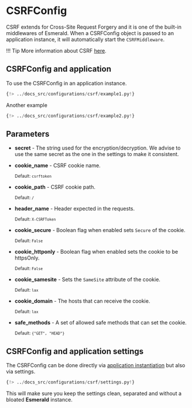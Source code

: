 # CSRFConfig

CSRF extends for Cross-Site Request Forgery and it is one of the built-in middlewares of Esmerald.
When a CSRFConfig object is passed to an application instance, it will automatically start the `CSRFMiddleware`.

!!! Tip
    More information about CSRF
    <a href="https://owasp.org/www-community/attacks/csrf" target='_blank'>here</a>.

## CSRFConfig and application

To use the CSRFConfig in an application instance.

```python hl_lines="4-5 8"
{!> ../docs_src/configurations/csrf/example1.py!}
```

Another example

```python hl_lines="4 7"
{!> ../docs_src/configurations/csrf/example2.py!}
```

## Parameters

* **secret** - The string used for the encryption/decryption. We advise to use the same secret as the one in the
settings to make it consistent.
* **cookie_name** - CSRF cookie name.

    <sup>Default: `csrftoken`</sup>

* **cookie_path** - CSRF cookie path.

    <sup>Default: `/`</sup>

* **header_name** - Header expected in the requests.

    <sup>Default: `X-CSRFToken`</sup>

* **cookie_secure** - Boolean flag when enabled sets `Secure` of the cookie.

    <sup>Default: `False`</sup>

* **cookie_httponly** - Boolean flag when enabled sets the cookie to be httpsOnly.

    <sup>Default: `False`</sup>

* **cookie_samesite** - Sets the `SameSite` attribute of the cookie.

    <sup>Default: `lax`</sup>

* **cookie_domain** - The hosts that can receive the cookie.

    <sup>Default: `lax`</sup>

* **safe_methods** - A set of allowed safe methods that can set the cookie.

    <sup>Default: `{"GET", "HEAD"}`</sup>

## CSRFConfig and application settings

The CSRFConfig can be done directly via [application instantiation](#csrfconfig-and-application) but also via settings.

```python
{!> ../docs_src/configurations/csrf/settings.py!}
```

This will make sure you keep the settings clean, separated and without a bloated **Esmerald** instance.
